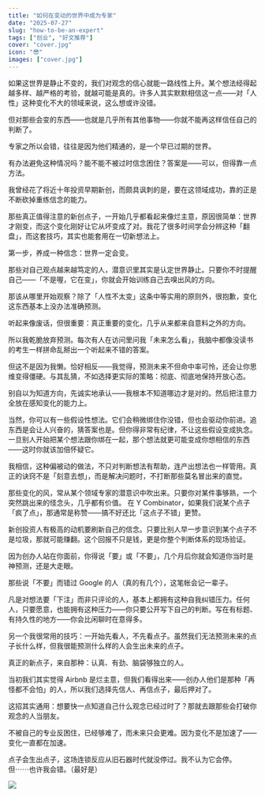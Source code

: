 ```yaml
---
title: "如何在变动的世界中成为专家"
date: "2025-07-27"
slug: "how-to-be-an-expert"
tags: ["创业", "好文推荐"]
cover: "cover.jpg"
icon: "😎"
images: ["cover.jpg"]
---
```

如果这世界是静止不变的，我们对观念的信心就能一路线性上升。某个想法经得起越多样、越严格的考验，就越可能是真的。许多人其实默默相信这一点——对「人性」这种变化不大的领域来说，这么想或许没错。



但对那些会变的东西——也就是几乎所有其他事物——你就不能再这样信任自己的判断了。



专家之所以会错，往往是因为他们精通的，是一个早已过期的世界。



有办法避免这种情况吗？能不能不被过时信念困住？答案是——可以，但得靠一点方法。



我曾经花了将近十年投资早期新创，而颇具讽刺的是，要在这领域成功，靠的正是不断砍掉重练信念的能力。



那些真正值得注意的新创点子，一开始几乎都看起来像烂主意，原因很简单：世界才刚变，而这个变化刚好让它从坏变成了对。我花了很多时间学会分辨这种「翻盘」，而这套技巧，其实也能套用在一切新想法上。



第一步，养成一种信念：世界一定会变。



那些对自己观点越来越笃定的人，潜意识里其实是认定世界静止。只要你不时提醒自己——「不是喔，它在变」，你就会开始训练自己去嗅出风的方向。



那该从哪里开始观察？除了「人性不太变」这条中等实用的原则外，很抱歉，变化这东西基本上没办法准确预测。



听起来像废话，但很重要：真正重要的变化，几乎从来都来自意料之外的方向。



所以我乾脆放弃预测。每次有人在访问里问我「未来怎么看」，我脑中都像没读书的考生一样拼命乱掰出一个听起来不错的答案。



但这不是因为我懒。恰好相反——我觉得，预测未来不但命中率可怜，还会让你思维变得僵硬。与其乱猜，不如选择更实际的策略：彻底、彻底地保持开放心态。



别自以为知道方向，先诚实地承认——我根本不知道哪边才是对的。然后把注意力全放在感知变化的能力上。



当然，你可以有一些假设性想法。它们会稍微绑住你没错，但也会驱动你前进。追东西是会让人兴奋的，猜答案也是。但你得非常有纪律，不让这些假设变成执念。
一旦别人开始把某个想法跟你绑在一起，那个想法就更可能变成你想相信的东西——这时你就该加倍怀疑它。



我相信，这种偏被动的做法，不只对判断想法有帮助，连产出想法也一样管用。真正的诀窍不是「刻意去想」，而是解决问题时，不打断那些莫名冒出来的直觉。



那些变化的风，常从某个领域专家的潜意识中吹出来。只要你对某件事够熟，一个突然跳出来的怪念头，几乎都有价值。
在 Y Combinator，如果我们说某个点子「疯了点」，那通常是称赞——搞不好还比「这点子不错」更赞。



新创投资人有极高的动机要刷新自己的信念。只要比别人早一步意识到某个点子不是垃圾，那就可能赚翻。这个回报不只是钱，更是你整个判断体系的现场验证。



因为创办人站在你面前，你得说「要」或「不要」，几个月后你就会知道你当时是神预测，还是大走眼。



那些说「不要」而错过 Google 的人（真的有几个），这笔帐会记一辈子。



凡是对想法要「下注」而非只评论的人，基本上都拥有这种自我纠错压力。任何人，只要愿意，也能拥有这种压力——你只要公开写下自己的判断。写在有标题、有持久性的地方——你会比闲聊时在意得多。



另一个我很常用的技巧：一开始先看人，不先看点子。虽然我们无法预测未来的点子长什么样，但我很能预测什么样的人会生出未来的点子。



真正的新点子，来自那种：认真、有劲、脑袋够独立的人。



当初我们其实觉得 Airbnb 是烂主意，但我们看得出来——创办人他们是那种「再怪都不会怕」的人，所以我们选择先信人、再信点子，最后押对了。



这招其实通用：想要快一点知道自己什么观念已经过时了？那就去跟那些会打破你观念的人当朋友。



不被自己的专业反困住，已经够难了，而未来只会更难。因为变化不是加速了——变化一直都在加速。



点子会生出点子，这场连锁反应从旧石器时代就没停过。我不认为它会停。
但⋯⋯也许我会错。（最好是）




![](https://prod-files-secure.s3.us-west-2.amazonaws.com/112d0858-5090-4d34-a606-b75eb8d65fd2/46476355-9cf3-4e99-9b7a-3531bc426380/1000202064.png?X-Amz-Algorithm=AWS4-HMAC-SHA256&X-Amz-Content-Sha256=UNSIGNED-PAYLOAD&X-Amz-Credential=ASIAZI2LB466TJ64KP3C%2F20250815%2Fus-west-2%2Fs3%2Faws4_request&X-Amz-Date=20250815T093444Z&X-Amz-Expires=3600&X-Amz-Security-Token=IQoJb3JpZ2luX2VjEBAaCXVzLXdlc3QtMiJHMEUCIQDz%2FFPyB8a%2FzPMDxt0yt7rmiEXFoffWR%2BMDtHYZjcwR0gIgGH%2Bmjsnnh%2BEH%2Bs56hg5TfLx1vo447G8jmjeurToZ9jAq%2FwMIWRAAGgw2Mzc0MjMxODM4MDUiDBoXPw1vhtycxST1zCrcA%2FgQZntvr5EkEXhmmRbhevsGQ7ymEYkjuQGL1%2BBf5anamxx8LU4zRT%2Bmoeo6nq9Vplfi5S8XIJO0qtsui%2FQ1mt42sbqueEkIduf3QYJX%2Bgwj%2BYRTEMeslfhbxHC3PqOHr9S1GsxhW5ZcLaHeMAVcsKkHH4yAAkNdET%2BRmTj%2FGpRUH4HOvk89xP3rKvyTutTSzCpP6SR5psyo5FxyrmE8qV9zL6piWrKo5SVUU9f5vMGA6JDB7wlhsDXLDRbZFAbrf6DWmlwDiHFWShhIg7OtORozZTuqw582UIR629%2Bs53hA%2F1zML5Xyksd7AT7MFJazhGYCpx7kkmVY7Ej6Jeq6g59%2BbWpPA44Uo0nmW4Y%2FAclTEBZ%2BO14aTZbNoKKbMEaHbRNVxDxLTaf4WDGzl4HvY3tk2OtuxOJCD7yFiGugONQrdcBWTfVdeSIUvSXDIKkwuQwbZ%2BXNh30poV%2F%2BLKZveYz7EA%2BvjAkR%2Fhk8lhDoOk7ATIyMlHtKE0WxjKGqXna06pmjDdl2D0n35eicdu0ma3jHSLMgjS%2Fy9jsh6kDagLzJogIPhXxF8ydRkhqjABFt9keLiNITe%2F%2BU8F5pAJ0tSR9U%2BKgExCKSg4mEaKWFyLvMd8%2BtiCcBKkC7PgHNMNnT%2B8QGOqUBfTgSFUEYeDEUhQo94g%2Fy9b%2BHGg%2BpPoSZikfGfvNQYjbKm1GIX3%2FX2dokYhsUZgrErKCH8DUOyehjgCnSZSy3nz9cziGDM0rc85tIL2Oo%2FtGyuEUXooqeWpmaivb2hLZfLGf%2BMDwBpexhXN53FAfeEAXaD4A7lCBbyRm6aT%2F7NEtQUHq%2FShRB8rAWcMegi16MR4GOeoQeJmUc7TkHpyBVJJb79BSR&X-Amz-Signature=18e6cd54e6605b5cc6c84fbfb055316478ba4cb2db3ff5d1ce494bf67e4d2880&X-Amz-SignedHeaders=host&x-amz-checksum-mode=ENABLED&x-id=GetObject)

